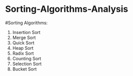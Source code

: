 # Sorting-Algorithms-Analysis

#Sorting Algorithms:
1. Insertion Sort
2. Merge Sort
3. Quick Sort
4. Heap Sort
5. Radix Sort
6. Counting Sort
7. Selection Sort
8. Bucket Sort
